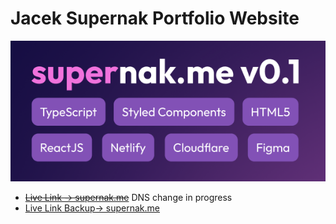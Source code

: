 # Jacek Supernak Portfolio Website

![image info](./github_assets/supernakme01.png)

- ~~[Live Link -> supernak.me](https://www.supernak.me)~~ DNS change in progress
- [Live Link Backup-> supernak.me](https://supernak.netlify.app/)